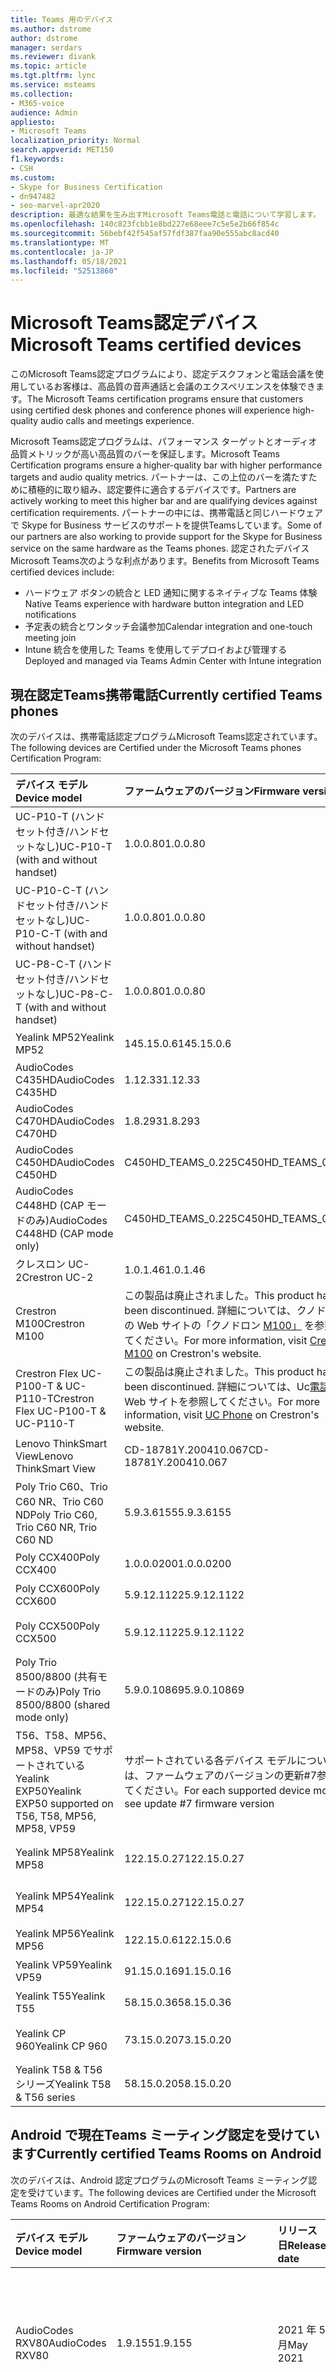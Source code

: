```yaml
---
title: Teams 用のデバイス
ms.author: dstrome
author: dstrome
manager: serdars
ms.reviewer: divank
ms.topic: article
ms.tgt.pltfrm: lync
ms.service: msteams
ms.collection:
- M365-voice
audience: Admin
appliesto:
- Microsoft Teams
localization_priority: Normal
search.appverid: MET150
f1.keywords:
- CSH
ms.custom:
- Skype for Business Certification
- dn947482
- seo-marvel-apr2020
description: 最適な結果を生み出すMicrosoft Teams電話と電話について学習します。
ms.openlocfilehash: 140c823fcbb1e8bd227e68eee7c5e5e2b66f854c
ms.sourcegitcommit: 56bebf42f545af57fdf387faa90e555abc8acd40
ms.translationtype: MT
ms.contentlocale: ja-JP
ms.lasthandoff: 05/18/2021
ms.locfileid: "52513860"
---
```

# <a name="microsoft-teams-certified-devices"></a><span data-ttu-id="c9601-103">Microsoft Teams認定デバイス</span><span class="sxs-lookup"><span data-stu-id="c9601-103">Microsoft Teams certified devices</span></span>

<span data-ttu-id="c9601-104">このMicrosoft Teams認定プログラムにより、認定デスクフォンと電話会議を使用しているお客様は、高品質の音声通話と会議のエクスペリエンスを体験できます。</span><span class="sxs-lookup"><span data-stu-id="c9601-104">The Microsoft Teams certification programs ensure that customers using certified desk phones and conference phones will experience high-quality audio calls and meetings experience.</span></span>

<span data-ttu-id="c9601-105">Microsoft Teams認定プログラムは、パフォーマンス ターゲットとオーディオ品質メトリックが高い高品質のバーを保証します。</span><span class="sxs-lookup"><span data-stu-id="c9601-105">Microsoft Teams Certification programs ensure a higher-quality bar with higher performance targets and audio quality metrics.</span></span> <span data-ttu-id="c9601-106">パートナーは、この上位のバーを満たすために積極的に取り組み、認定要件に適合するデバイスです。</span><span class="sxs-lookup"><span data-stu-id="c9601-106">Partners are actively working to meet this higher bar and are qualifying devices against certification requirements.</span></span> <span data-ttu-id="c9601-107">パートナーの中には、携帯電話と同じハードウェアで Skype for Business サービスのサポートを提供Teamsしています。</span><span class="sxs-lookup"><span data-stu-id="c9601-107">Some of our partners are also working to provide support for the Skype for Business service on the same hardware as the Teams phones.</span></span> <span data-ttu-id="c9601-108">認定されたデバイスMicrosoft Teams次のような利点があります。</span><span class="sxs-lookup"><span data-stu-id="c9601-108">Benefits from Microsoft Teams certified devices include:</span></span>

- <span data-ttu-id="c9601-109">ハードウェア ボタンの統合と LED 通知に関するネイティブな Teams 体験</span><span class="sxs-lookup"><span data-stu-id="c9601-109">Native Teams experience with hardware button integration and LED notifications</span></span>
- <span data-ttu-id="c9601-110">予定表の統合とワンタッチ会議参加</span><span class="sxs-lookup"><span data-stu-id="c9601-110">Calendar integration and one-touch meeting join</span></span>
- <span data-ttu-id="c9601-111">Intune 統合を使用した Teams を使用してデプロイおよび管理する</span><span class="sxs-lookup"><span data-stu-id="c9601-111">Deployed and managed via Teams Admin Center with Intune integration</span></span>

## <a name="currently-certified-teams-phones"></a><span data-ttu-id="c9601-112">現在認定Teams携帯電話</span><span class="sxs-lookup"><span data-stu-id="c9601-112">Currently certified Teams phones</span></span>

<span data-ttu-id="c9601-113">次のデバイスは、携帯電話認定プログラムMicrosoft Teams認定されています。</span><span class="sxs-lookup"><span data-stu-id="c9601-113">The following devices are Certified under the Microsoft Teams phones Certification Program:</span></span>

|<span data-ttu-id="c9601-114">デバイス モデル</span><span class="sxs-lookup"><span data-stu-id="c9601-114">Device model</span></span>                         | <span data-ttu-id="c9601-115">ファームウェアのバージョン</span><span class="sxs-lookup"><span data-stu-id="c9601-115">Firmware version</span></span>                                                                                                                                                                                                                           | <span data-ttu-id="c9601-116">リリース日</span><span class="sxs-lookup"><span data-stu-id="c9601-116">Release date</span></span>
|:---------------------------------------|:-------------------------------------------------------------------------------------------------------------------------------------------------------------------------------------------------------------------------------------------|:-----------------------------|
| <span data-ttu-id="c9601-117">UC-P10-T (ハンドセット付き/ハンドセットなし)</span><span class="sxs-lookup"><span data-stu-id="c9601-117">UC-P10-T (with and without handset)</span></span>    | <span data-ttu-id="c9601-118">1.0.0.80</span><span class="sxs-lookup"><span data-stu-id="c9601-118">1.0.0.80</span></span>                                                 | <span data-ttu-id="c9601-119">2021 年 5 月</span><span class="sxs-lookup"><span data-stu-id="c9601-119">May 2021</span></span>                     |
| <span data-ttu-id="c9601-120">UC-P10-C-T (ハンドセット付き/ハンドセットなし)</span><span class="sxs-lookup"><span data-stu-id="c9601-120">UC-P10-C-T (with and without handset)</span></span>  | <span data-ttu-id="c9601-121">1.0.0.80</span><span class="sxs-lookup"><span data-stu-id="c9601-121">1.0.0.80</span></span>                                                 | <span data-ttu-id="c9601-122">2021 年 5 月</span><span class="sxs-lookup"><span data-stu-id="c9601-122">May 2021</span></span>                     |
| <span data-ttu-id="c9601-123">UC-P8-C-T (ハンドセット付き/ハンドセットなし)</span><span class="sxs-lookup"><span data-stu-id="c9601-123">UC-P8-C-T (with and without handset)</span></span>   | <span data-ttu-id="c9601-124">1.0.0.80</span><span class="sxs-lookup"><span data-stu-id="c9601-124">1.0.0.80</span></span>                                                 | <span data-ttu-id="c9601-125">2021 年 5 月</span><span class="sxs-lookup"><span data-stu-id="c9601-125">May 2021</span></span>                     |
| <span data-ttu-id="c9601-126">Yealink MP52</span><span class="sxs-lookup"><span data-stu-id="c9601-126">Yealink MP52</span></span>                           | <span data-ttu-id="c9601-127">145.15.0.6</span><span class="sxs-lookup"><span data-stu-id="c9601-127">145.15.0.6</span></span>                                               | <span data-ttu-id="c9601-128">2021 年 4 月</span><span class="sxs-lookup"><span data-stu-id="c9601-128">April 2021</span></span>                   |
| <span data-ttu-id="c9601-129">AudioCodes C435HD</span><span class="sxs-lookup"><span data-stu-id="c9601-129">AudioCodes C435HD</span></span>                      | <span data-ttu-id="c9601-130">1.12.33</span><span class="sxs-lookup"><span data-stu-id="c9601-130">1.12.33</span></span>                                                  | <span data-ttu-id="c9601-131">2021 年 4 月</span><span class="sxs-lookup"><span data-stu-id="c9601-131">April 2021</span></span>                   |
| <span data-ttu-id="c9601-132">AudioCodes C470HD</span><span class="sxs-lookup"><span data-stu-id="c9601-132">AudioCodes C470HD</span></span>                      | <span data-ttu-id="c9601-133">1.8.293</span><span class="sxs-lookup"><span data-stu-id="c9601-133">1.8.293</span></span>                                                  | <span data-ttu-id="c9601-134">2021 年 1 月</span><span class="sxs-lookup"><span data-stu-id="c9601-134">January 2021</span></span>                 |
| <span data-ttu-id="c9601-135">AudioCodes C450HD</span><span class="sxs-lookup"><span data-stu-id="c9601-135">AudioCodes C450HD</span></span>                      | <span data-ttu-id="c9601-136">C450HD_TEAMS_0.225</span><span class="sxs-lookup"><span data-stu-id="c9601-136">C450HD_TEAMS_0.225</span></span>                                       | <span data-ttu-id="c9601-137">2019 年 3 月</span><span class="sxs-lookup"><span data-stu-id="c9601-137">March 2019</span></span>                   |
| <span data-ttu-id="c9601-138">AudioCodes C448HD (CAP モードのみ)</span><span class="sxs-lookup"><span data-stu-id="c9601-138">AudioCodes C448HD (CAP mode only)</span></span>      | <span data-ttu-id="c9601-139">C450HD_TEAMS_0.225</span><span class="sxs-lookup"><span data-stu-id="c9601-139">C450HD_TEAMS_0.225</span></span>                                       | <span data-ttu-id="c9601-140">2019 年 3 月</span><span class="sxs-lookup"><span data-stu-id="c9601-140">March 2019</span></span>                   |
|<span data-ttu-id="c9601-141">クレスロン UC-2</span><span class="sxs-lookup"><span data-stu-id="c9601-141">Crestron UC-2</span></span>                           |<span data-ttu-id="c9601-142">1.0.1.46</span><span class="sxs-lookup"><span data-stu-id="c9601-142">1.0.1.46</span></span>                                                  | <span data-ttu-id="c9601-143">2020 年 7 月</span><span class="sxs-lookup"><span data-stu-id="c9601-143">July 2020</span></span>                    |
| <span data-ttu-id="c9601-144">Crestron M100</span><span class="sxs-lookup"><span data-stu-id="c9601-144">Crestron M100</span></span>                          | <span data-ttu-id="c9601-145">この製品は廃止されました。</span><span class="sxs-lookup"><span data-stu-id="c9601-145">This product has been discontinued.</span></span> <span data-ttu-id="c9601-146">詳細については、クノドロンの Web サイトの「クノドロン [M100」](https://www.crestron.com/Products/Workspace-Solutions/Unified-Communications/Crestron-Flex-Tabletop-Conferencing-Systems/UC-M100-T) を参照してください。</span><span class="sxs-lookup"><span data-stu-id="c9601-146">For more information, visit [Crestron M100](https://www.crestron.com/Products/Workspace-Solutions/Unified-Communications/Crestron-Flex-Tabletop-Conferencing-Systems/UC-M100-T) on Crestron's website.</span></span> | <span data-ttu-id="c9601-147">廃止 (2020 年 5 月 11 日)</span><span class="sxs-lookup"><span data-stu-id="c9601-147">Discontinued (5/11/2020)</span></span> |
| <span data-ttu-id="c9601-148">Crestron Flex UC-P100-T & UC-P110-T</span><span class="sxs-lookup"><span data-stu-id="c9601-148">Crestron Flex UC-P100-T & UC-P110-T</span></span>    | <span data-ttu-id="c9601-149">この製品は廃止されました。</span><span class="sxs-lookup"><span data-stu-id="c9601-149">This product has been discontinued.</span></span> <span data-ttu-id="c9601-150">詳細については、Uc[電話の](https://www.crestron.com/Products/Workspace-Solutions/Unified-Communications/Crestron-Flex-Accessories/UC-PHONE-T-PLUS)Web サイトを参照してください。</span><span class="sxs-lookup"><span data-stu-id="c9601-150">For more information, visit [UC Phone](https://www.crestron.com/Products/Workspace-Solutions/Unified-Communications/Crestron-Flex-Accessories/UC-PHONE-T-PLUS) on Crestron's website.</span></span>                  | <span data-ttu-id="c9601-151">廃止 (2020 年 5 月 11 日)</span><span class="sxs-lookup"><span data-stu-id="c9601-151">Discontinued (5/11/2020)</span></span> |
| <span data-ttu-id="c9601-152">Lenovo ThinkSmart View</span><span class="sxs-lookup"><span data-stu-id="c9601-152">Lenovo ThinkSmart View</span></span>                 | <span data-ttu-id="c9601-153">CD-18781Y.200410.067</span><span class="sxs-lookup"><span data-stu-id="c9601-153">CD-18781Y.200410.067</span></span>                                                                                                                                                                                                                       | <span data-ttu-id="c9601-154">2020 年 4 月</span><span class="sxs-lookup"><span data-stu-id="c9601-154">April 2020</span></span>                   |
| <span data-ttu-id="c9601-155">Poly Trio C60、Trio C60 NR、Trio C60 ND</span><span class="sxs-lookup"><span data-stu-id="c9601-155">Poly Trio C60, Trio C60 NR, Trio C60 ND</span></span> | <span data-ttu-id="c9601-156">5.9.3.6155</span><span class="sxs-lookup"><span data-stu-id="c9601-156">5.9.3.6155</span></span>                                                                                                                                                                                                                                 | <span data-ttu-id="c9601-157">2020 年 4 月</span><span class="sxs-lookup"><span data-stu-id="c9601-157">April 2020</span></span>                   |
| <span data-ttu-id="c9601-158">Poly CCX400</span><span class="sxs-lookup"><span data-stu-id="c9601-158">Poly CCX400</span></span>                            | <span data-ttu-id="c9601-159">1.0.0.0200</span><span class="sxs-lookup"><span data-stu-id="c9601-159">1.0.0.0200</span></span>                                                                                                                                                                                                                                 | <span data-ttu-id="c9601-160">2020 年 1 月</span><span class="sxs-lookup"><span data-stu-id="c9601-160">January 2020</span></span>                 |
| <span data-ttu-id="c9601-161">Poly CCX600</span><span class="sxs-lookup"><span data-stu-id="c9601-161">Poly CCX600</span></span>                            | <span data-ttu-id="c9601-162">5.9.12.1122</span><span class="sxs-lookup"><span data-stu-id="c9601-162">5.9.12.1122</span></span>                                                                                                                                                                                                                                | <span data-ttu-id="c9601-163">2020 年 1 月</span><span class="sxs-lookup"><span data-stu-id="c9601-163">January 2020</span></span>                 |
| <span data-ttu-id="c9601-164">Poly CCX500</span><span class="sxs-lookup"><span data-stu-id="c9601-164">Poly CCX500</span></span>                            | <span data-ttu-id="c9601-165">5.9.12.1122</span><span class="sxs-lookup"><span data-stu-id="c9601-165">5.9.12.1122</span></span>                                                                                                                                                                                                                                | <span data-ttu-id="c9601-166">2019 年 12 月</span><span class="sxs-lookup"><span data-stu-id="c9601-166">December 2019</span></span>                |
| <span data-ttu-id="c9601-167">Poly Trio 8500/8800 (共有モードのみ)</span><span class="sxs-lookup"><span data-stu-id="c9601-167">Poly Trio 8500/8800 (shared mode only)</span></span> | <span data-ttu-id="c9601-168">5.9.0.10869</span><span class="sxs-lookup"><span data-stu-id="c9601-168">5.9.0.10869</span></span>                                                                                                                                                                                                                                | <span data-ttu-id="c9601-169">2019 年 6 月</span><span class="sxs-lookup"><span data-stu-id="c9601-169">June 2019</span></span>                    |
| <span data-ttu-id="c9601-170">T56、T58、MP56、MP58、VP59 でサポートされている Yealink EXP50</span><span class="sxs-lookup"><span data-stu-id="c9601-170">Yealink EXP50 supported on T56, T58, MP56, MP58, VP59</span></span>| <span data-ttu-id="c9601-171">サポートされている各デバイス モデルについては、ファームウェアのバージョンの更新#7参照してください。</span><span class="sxs-lookup"><span data-stu-id="c9601-171">For each supported device model, see update #7 firmware version</span></span> | <span data-ttu-id="c9601-172">2021 年 1 月</span><span class="sxs-lookup"><span data-stu-id="c9601-172">January 2021</span></span> |
| <span data-ttu-id="c9601-173">Yealink MP58</span><span class="sxs-lookup"><span data-stu-id="c9601-173">Yealink MP58</span></span> | <span data-ttu-id="c9601-174">122.15.0.27</span><span class="sxs-lookup"><span data-stu-id="c9601-174">122.15.0.27</span></span>| <span data-ttu-id="c9601-175">2020 年 12 月</span><span class="sxs-lookup"><span data-stu-id="c9601-175">December 2020</span></span> |
| <span data-ttu-id="c9601-176">Yealink MP54</span><span class="sxs-lookup"><span data-stu-id="c9601-176">Yealink MP54</span></span> | <span data-ttu-id="c9601-177">122.15.0.27</span><span class="sxs-lookup"><span data-stu-id="c9601-177">122.15.0.27</span></span>| <span data-ttu-id="c9601-178">2020 年 11 月</span><span class="sxs-lookup"><span data-stu-id="c9601-178">November 2020</span></span> |
| <span data-ttu-id="c9601-179">Yealink MP56</span><span class="sxs-lookup"><span data-stu-id="c9601-179">Yealink MP56</span></span> | <span data-ttu-id="c9601-180">122.15.0.6</span><span class="sxs-lookup"><span data-stu-id="c9601-180">122.15.0.6</span></span> | <span data-ttu-id="c9601-181">2020 年 3 月</span><span class="sxs-lookup"><span data-stu-id="c9601-181">March 2020</span></span>    |
| <span data-ttu-id="c9601-182">Yealink VP59</span><span class="sxs-lookup"><span data-stu-id="c9601-182">Yealink VP59</span></span> | <span data-ttu-id="c9601-183">91.15.0.16</span><span class="sxs-lookup"><span data-stu-id="c9601-183">91.15.0.16</span></span> | <span data-ttu-id="c9601-184">2019 年 6 月</span><span class="sxs-lookup"><span data-stu-id="c9601-184">June 2019</span></span>     |
| <span data-ttu-id="c9601-185">Yealink T55</span><span class="sxs-lookup"><span data-stu-id="c9601-185">Yealink T55</span></span>  | <span data-ttu-id="c9601-186">58.15.0.36</span><span class="sxs-lookup"><span data-stu-id="c9601-186">58.15.0.36</span></span> | <span data-ttu-id="c9601-187">2019 年 5 月</span><span class="sxs-lookup"><span data-stu-id="c9601-187">May 2019</span></span>      |
| <span data-ttu-id="c9601-188">Yealink CP 960</span><span class="sxs-lookup"><span data-stu-id="c9601-188">Yealink CP 960</span></span>| <span data-ttu-id="c9601-189">73.15.0.20</span><span class="sxs-lookup"><span data-stu-id="c9601-189">73.15.0.20</span></span> | <span data-ttu-id="c9601-190">2018 年 12 月</span><span class="sxs-lookup"><span data-stu-id="c9601-190">December 2018</span></span>|
| <span data-ttu-id="c9601-191">Yealink T58 & T56 シリーズ</span><span class="sxs-lookup"><span data-stu-id="c9601-191">Yealink T58 & T56 series</span></span> | <span data-ttu-id="c9601-192">58.15.0.20</span><span class="sxs-lookup"><span data-stu-id="c9601-192">58.15.0.20</span></span> | <span data-ttu-id="c9601-193">2018 年 12 月</span><span class="sxs-lookup"><span data-stu-id="c9601-193">December 2018</span></span> |

## <a name="currently-certified-teams-rooms-on-android"></a><span data-ttu-id="c9601-194">Android で現在Teams ミーティング認定を受けています</span><span class="sxs-lookup"><span data-stu-id="c9601-194">Currently certified Teams Rooms on Android</span></span>

<span data-ttu-id="c9601-195">次のデバイスは、Android 認定プログラムのMicrosoft Teams ミーティング認定を受けています。</span><span class="sxs-lookup"><span data-stu-id="c9601-195">The following devices are Certified under the Microsoft Teams Rooms on Android Certification Program:</span></span>

| <span data-ttu-id="c9601-196">デバイス モデル</span><span class="sxs-lookup"><span data-stu-id="c9601-196">Device model</span></span> | <span data-ttu-id="c9601-197">ファームウェアのバージョン</span><span class="sxs-lookup"><span data-stu-id="c9601-197">Firmware version</span></span> | <span data-ttu-id="c9601-198">リリース日</span><span class="sxs-lookup"><span data-stu-id="c9601-198">Release date</span></span>  | <span data-ttu-id="c9601-199">部屋のサイズ</span><span class="sxs-lookup"><span data-stu-id="c9601-199">Room size</span></span>                                        |
|:------------------------|:-----------------|:--------------|:----------------------------------------------------------|
| <span data-ttu-id="c9601-200">AudioCodes RXV80</span><span class="sxs-lookup"><span data-stu-id="c9601-200">AudioCodes RXV80</span></span> | <span data-ttu-id="c9601-201">1.9.155</span><span class="sxs-lookup"><span data-stu-id="c9601-201">1.9.155</span></span>        |   <span data-ttu-id="c9601-202">2021 年 5 月</span><span class="sxs-lookup"><span data-stu-id="c9601-202">May 2021</span></span>  | <span data-ttu-id="c9601-203">フォーカス ルーム(3m x 3m)</span><span class="sxs-lookup"><span data-stu-id="c9601-203">Focus room(3m x 3m)</span></span> </br> <span data-ttu-id="c9601-204">小規模会議室 (4.5m x 4.5m)</span><span class="sxs-lookup"><span data-stu-id="c9601-204">Small meeting room(4.5m x 4.5m)</span></span> |
| <span data-ttu-id="c9601-205">EPOS EXPAND Vision 3T</span><span class="sxs-lookup"><span data-stu-id="c9601-205">EPOS EXPAND Vision 3T</span></span>       | <span data-ttu-id="c9601-206">1.2.0.21102.03</span><span class="sxs-lookup"><span data-stu-id="c9601-206">1.2.0.21102.03</span></span>    | <span data-ttu-id="c9601-207">2021 年 4 月</span><span class="sxs-lookup"><span data-stu-id="c9601-207">April 2021</span></span> | <span data-ttu-id="c9601-208">フォーカス ルーム(3m x 3m)</span><span class="sxs-lookup"><span data-stu-id="c9601-208">Focus room(3m x 3m)</span></span> </br> <span data-ttu-id="c9601-209">小規模会議室 (4.5m x 4.5m)</span><span class="sxs-lookup"><span data-stu-id="c9601-209">Small meeting room(4.5m x 4.5m)</span></span> |
| <span data-ttu-id="c9601-210">Yealink MeetingBar A30</span><span class="sxs-lookup"><span data-stu-id="c9601-210">Yealink MeetingBar A30</span></span>       | <span data-ttu-id="c9601-211">133.15.0.52</span><span class="sxs-lookup"><span data-stu-id="c9601-211">133.15.0.52</span></span>    | <span data-ttu-id="c9601-212">2021 年 3 月</span><span class="sxs-lookup"><span data-stu-id="c9601-212">March 2021</span></span> | <span data-ttu-id="c9601-213">中規模の部屋 (4.5m x 6m)</span><span class="sxs-lookup"><span data-stu-id="c9601-213">Medium size room (4.5m x 6m)</span></span> |
| <span data-ttu-id="c9601-214">Yealink CTP18 タッチ コンソール</span><span class="sxs-lookup"><span data-stu-id="c9601-214">Yealink CTP18 touch console</span></span>  | <span data-ttu-id="c9601-215">137.15.0.28</span><span class="sxs-lookup"><span data-stu-id="c9601-215">137.15.0.28</span></span>    | <span data-ttu-id="c9601-216">2021 年 3 月</span><span class="sxs-lookup"><span data-stu-id="c9601-216">March 2021</span></span> | <span data-ttu-id="c9601-217">Yealink MeetingBar A20 および Yealink MeetingBar A30 と互換性があります</span><span class="sxs-lookup"><span data-stu-id="c9601-217">Compatible with Yealink MeetingBar A20 and Yealink MeetingBar A30</span></span> |
| <span data-ttu-id="c9601-218">Yealink MeetingBar A20</span><span class="sxs-lookup"><span data-stu-id="c9601-218">Yealink MeetingBar A20</span></span>  | <span data-ttu-id="c9601-219">133.15.0.19</span><span class="sxs-lookup"><span data-stu-id="c9601-219">133.15.0.19</span></span>      | <span data-ttu-id="c9601-220">2020 年 11 月</span><span class="sxs-lookup"><span data-stu-id="c9601-220">November 2020</span></span> | <span data-ttu-id="c9601-221">フォーカス ルーム(3m x 3m)</span><span class="sxs-lookup"><span data-stu-id="c9601-221">Focus room(3m x 3m)</span></span> </br> <span data-ttu-id="c9601-222">小規模会議室 (4.5m x 4.5m)</span><span class="sxs-lookup"><span data-stu-id="c9601-222">Small meeting room(4.5m x 4.5m)</span></span> |
| <span data-ttu-id="c9601-223">Poly Studio X30</span><span class="sxs-lookup"><span data-stu-id="c9601-223">Poly Studio X30</span></span>         | <span data-ttu-id="c9601-224">3.1.1.216109</span><span class="sxs-lookup"><span data-stu-id="c9601-224">3.1.1.216109</span></span>     | <span data-ttu-id="c9601-225">2020 年 6 月</span><span class="sxs-lookup"><span data-stu-id="c9601-225">June 2020</span></span>     | <span data-ttu-id="c9601-226">フォーカス ルーム(3m x 3m)</span><span class="sxs-lookup"><span data-stu-id="c9601-226">Focus room(3m x 3m)</span></span> </br> <span data-ttu-id="c9601-227">小規模会議室 (4.5m x 4.5m)</span><span class="sxs-lookup"><span data-stu-id="c9601-227">Small meeting room(4.5m x 4.5m)</span></span> |
| <span data-ttu-id="c9601-228">Poly Studio X50</span><span class="sxs-lookup"><span data-stu-id="c9601-228">Poly Studio X50</span></span>         | <span data-ttu-id="c9601-229">3.1.1.216109</span><span class="sxs-lookup"><span data-stu-id="c9601-229">3.1.1.216109</span></span>     | <span data-ttu-id="c9601-230">2020 年 6 月</span><span class="sxs-lookup"><span data-stu-id="c9601-230">June 2020</span></span>     | <span data-ttu-id="c9601-231">フォーカス ルーム(3m x 3m)</span><span class="sxs-lookup"><span data-stu-id="c9601-231">Focus room(3m x 3m)</span></span> </br> <span data-ttu-id="c9601-232">小規模会議室 (4.5m x 4.5m)</span><span class="sxs-lookup"><span data-stu-id="c9601-232">Small meeting room(4.5m x 4.5m)</span></span> |
| <span data-ttu-id="c9601-233">Poly TC8</span><span class="sxs-lookup"><span data-stu-id="c9601-233">Poly TC8</span></span>                | <span data-ttu-id="c9601-234">3.3.2.210441</span><span class="sxs-lookup"><span data-stu-id="c9601-234">3.3.2.210441</span></span>     | <span data-ttu-id="c9601-235">2021 年 3 月</span><span class="sxs-lookup"><span data-stu-id="c9601-235">March 2021</span></span>    | <span data-ttu-id="c9601-236">Poly Studio X30 および Poly Studio X50 と互換性がある</span><span class="sxs-lookup"><span data-stu-id="c9601-236">Compatible with Poly Studio X30 and Poly Studio X50</span></span> |
| <span data-ttu-id="c9601-237">Yealink VC210</span><span class="sxs-lookup"><span data-stu-id="c9601-237">Yealink VC210</span></span>           | <span data-ttu-id="c9601-238">118.15.0.14</span><span class="sxs-lookup"><span data-stu-id="c9601-238">118.15.0.14</span></span>      | <span data-ttu-id="c9601-239">2020 年 2 月</span><span class="sxs-lookup"><span data-stu-id="c9601-239">February 2020</span></span> | <span data-ttu-id="c9601-240">フォーカス ルーム(3m x 3m)</span><span class="sxs-lookup"><span data-stu-id="c9601-240">Focus room(3m x 3m)</span></span> </br> <span data-ttu-id="c9601-241">小規模会議室 (4.5m x 4.5m)</span><span class="sxs-lookup"><span data-stu-id="c9601-241">Small meeting room(4.5m x 4.5m)</span></span> |

## <a name="currently-certified-teams-displays"></a><span data-ttu-id="c9601-242">現在認定されているTeams表示</span><span class="sxs-lookup"><span data-stu-id="c9601-242">Currently certified Teams Displays</span></span>

<span data-ttu-id="c9601-243">次のデバイスは、Android 認定プログラムのMicrosoft Teams認定を受けています。</span><span class="sxs-lookup"><span data-stu-id="c9601-243">The following devices are Certified under the Microsoft Teams Displays Android Certification Program:</span></span>

| <span data-ttu-id="c9601-244">デバイス モデル</span><span class="sxs-lookup"><span data-stu-id="c9601-244">Device model</span></span> | <span data-ttu-id="c9601-245">ファームウェアのバージョン</span><span class="sxs-lookup"><span data-stu-id="c9601-245">Firmware version</span></span> | <span data-ttu-id="c9601-246">リリース日</span><span class="sxs-lookup"><span data-stu-id="c9601-246">Release date</span></span>  |
|:------------------------|:-----------------|:--------------|
|<span data-ttu-id="c9601-247">Lenovo ThinkSmart View</span><span class="sxs-lookup"><span data-stu-id="c9601-247">Lenovo ThinkSmart View</span></span>|<span data-ttu-id="c9601-248">CD-18781Y.201006.099</span><span class="sxs-lookup"><span data-stu-id="c9601-248">CD-18781Y.201006.099</span></span>|<span data-ttu-id="c9601-249">2020 年 10 月</span><span class="sxs-lookup"><span data-stu-id="c9601-249">October 2020</span></span> |

## <a name="currently-certified-teams-panels"></a><span data-ttu-id="c9601-250">現在認定されているTeamsパネル</span><span class="sxs-lookup"><span data-stu-id="c9601-250">Currently certified Teams panels</span></span>
<span data-ttu-id="c9601-251">次のデバイスは、次のパネルの [Microsoft Teams 認定プログラム] の下に表示されます。</span><span class="sxs-lookup"><span data-stu-id="c9601-251">The following devices are Certified under the Microsoft Teams panels Certification Program:</span></span>

| <span data-ttu-id="c9601-252">デバイス モデル</span><span class="sxs-lookup"><span data-stu-id="c9601-252">Device model</span></span>| <span data-ttu-id="c9601-253">ファームウェアのバージョン</span><span class="sxs-lookup"><span data-stu-id="c9601-253">Firmware version</span></span> | <span data-ttu-id="c9601-254">リリース日</span><span class="sxs-lookup"><span data-stu-id="c9601-254">Release date</span></span>  |                                         
|:------------------------|:-----------------|:--------------|
|<span data-ttu-id="c9601-255">クレスロン TSS-770</span><span class="sxs-lookup"><span data-stu-id="c9601-255">Crestron TSS-770</span></span> | <span data-ttu-id="c9601-256">1.003.0082</span><span class="sxs-lookup"><span data-stu-id="c9601-256">1.003.0082</span></span> |<span data-ttu-id="c9601-257">2021 年 2 月</span><span class="sxs-lookup"><span data-stu-id="c9601-257">February 2021</span></span> |
|<span data-ttu-id="c9601-258">クレスロン TSS-1070</span><span class="sxs-lookup"><span data-stu-id="c9601-258">Crestron TSS-1070</span></span> | <span data-ttu-id="c9601-259">1.003.0082</span><span class="sxs-lookup"><span data-stu-id="c9601-259">1.003.0082</span></span> |<span data-ttu-id="c9601-260">2021 年 2 月</span><span class="sxs-lookup"><span data-stu-id="c9601-260">February 2021</span></span> |

### <a name="product-release-information-for-teams-phones"></a><span data-ttu-id="c9601-261">携帯電話の製品Teams情報</span><span class="sxs-lookup"><span data-stu-id="c9601-261">Product release information for Teams phones</span></span>

<span data-ttu-id="c9601-262">電話アプリとファームウェアのTeams最新バージョンを次に示します。</span><span class="sxs-lookup"><span data-stu-id="c9601-262">The following are the latest Teams phone app and firmware versions.</span></span>

#### <a name="app-versions"></a><span data-ttu-id="c9601-263">アプリのバージョン</span><span class="sxs-lookup"><span data-stu-id="c9601-263">App versions</span></span>

| <span data-ttu-id="c9601-264">製品リリース</span><span class="sxs-lookup"><span data-stu-id="c9601-264">Product release</span></span> | <span data-ttu-id="c9601-265">リリース日</span><span class="sxs-lookup"><span data-stu-id="c9601-265">Release date</span></span>  | <span data-ttu-id="c9601-266">Microsoft Teams アプリのバージョン</span><span class="sxs-lookup"><span data-stu-id="c9601-266">Microsoft Teams app version</span></span> | <span data-ttu-id="c9601-267">ポータル サイト バージョン</span><span class="sxs-lookup"><span data-stu-id="c9601-267">Company Portal version</span></span> | <span data-ttu-id="c9601-268">管理エージェントのバージョン</span><span class="sxs-lookup"><span data-stu-id="c9601-268">Admin Agent version</span></span> |
|:----------------|:--------------|:----------------------------|:-----------------------|:--------------------|
| <span data-ttu-id="c9601-269">2021 Update #1A</span><span class="sxs-lookup"><span data-stu-id="c9601-269">2021 Update #1A</span></span> | <span data-ttu-id="c9601-270">2021 年 4 月 5 日</span><span class="sxs-lookup"><span data-stu-id="c9601-270">April 5th, 2021</span></span>  |<span data-ttu-id="c9601-271">1449/1.0.94.2021033002</span><span class="sxs-lookup"><span data-stu-id="c9601-271">1449/1.0.94.2021033002</span></span>|  <span data-ttu-id="c9601-272">5.0.5045.0</span><span class="sxs-lookup"><span data-stu-id="c9601-272">5.0.5045.0</span></span> |  <span data-ttu-id="c9601-273">1.0.0.202101280722.product (253)</span><span class="sxs-lookup"><span data-stu-id="c9601-273">1.0.0.202101280722.product (253)</span></span> |
| <span data-ttu-id="c9601-274">2021 Update #1</span><span class="sxs-lookup"><span data-stu-id="c9601-274">2021 Update #1</span></span>  | <span data-ttu-id="c9601-275">2021 年 3 月 26 日</span><span class="sxs-lookup"><span data-stu-id="c9601-275">March 26, 2021</span></span>  |<span data-ttu-id="c9601-276">1449/1.0.94.2021022403</span><span class="sxs-lookup"><span data-stu-id="c9601-276">1449/1.0.94.2021022403</span></span> |  <span data-ttu-id="c9601-277">5.0.5045.0</span><span class="sxs-lookup"><span data-stu-id="c9601-277">5.0.5045.0</span></span> |  <span data-ttu-id="c9601-278">1.0.0.202101280722.product (253)</span><span class="sxs-lookup"><span data-stu-id="c9601-278">1.0.0.202101280722.product (253)</span></span> |
| <span data-ttu-id="c9601-279">2020 Update #7</span><span class="sxs-lookup"><span data-stu-id="c9601-279">2020 Update #7</span></span>  | <span data-ttu-id="c9601-280">2020 年 12 月 8 日</span><span class="sxs-lookup"><span data-stu-id="c9601-280">December 8, 2020</span></span>  |<span data-ttu-id="c9601-281">1449/1.0.94.2020111101</span><span class="sxs-lookup"><span data-stu-id="c9601-281">1449/1.0.94.2020111101</span></span> | <span data-ttu-id="c9601-282">5.0.4927.0</span><span class="sxs-lookup"><span data-stu-id="c9601-282">5.0.4927.0</span></span>            | <span data-ttu-id="c9601-283">1.0.0.202010121132.product (223)</span><span class="sxs-lookup"><span data-stu-id="c9601-283">1.0.0.202010121132.product (223)</span></span> |
| <span data-ttu-id="c9601-284">2020 Update #6</span><span class="sxs-lookup"><span data-stu-id="c9601-284">2020 Update #6</span></span>  | <span data-ttu-id="c9601-285">2020 年 10 月 12 日</span><span class="sxs-lookup"><span data-stu-id="c9601-285">October 12, 2020</span></span>  |<span data-ttu-id="c9601-286">1449/1.0.94.2020091801</span><span class="sxs-lookup"><span data-stu-id="c9601-286">1449/1.0.94.2020091801</span></span>     | <span data-ttu-id="c9601-287">5.0.4912.0</span><span class="sxs-lookup"><span data-stu-id="c9601-287">5.0.4912.0</span></span>             | <span data-ttu-id="c9601-288">1.0.0.202006290446.product(216)</span><span class="sxs-lookup"><span data-stu-id="c9601-288">1.0.0.202006290446.product(216)</span></span> |
| <span data-ttu-id="c9601-289">2020 Update #5</span><span class="sxs-lookup"><span data-stu-id="c9601-289">2020 Update #5</span></span>  | <span data-ttu-id="c9601-290">2020 年 8 月 31 日</span><span class="sxs-lookup"><span data-stu-id="c9601-290">August 31, 2020</span></span> | <span data-ttu-id="c9601-291">1449/1.0.94.2020071702</span><span class="sxs-lookup"><span data-stu-id="c9601-291">1449/1.0.94.2020071702</span></span>    | <span data-ttu-id="c9601-292">5.0.4867.0</span><span class="sxs-lookup"><span data-stu-id="c9601-292">5.0.4867.0</span></span>             | <span data-ttu-id="c9601-293">1.0.0.202006290446.product(216)</span><span class="sxs-lookup"><span data-stu-id="c9601-293">1.0.0.202006290446.product(216)</span></span> |
| <span data-ttu-id="c9601-294">2020 Update #4</span><span class="sxs-lookup"><span data-stu-id="c9601-294">2020 Update #4</span></span>  | <span data-ttu-id="c9601-295">2020 年 6 月 30 日</span><span class="sxs-lookup"><span data-stu-id="c9601-295">June 30, 2020</span></span> | <span data-ttu-id="c9601-296">1449/1.0.94.2020051601</span><span class="sxs-lookup"><span data-stu-id="c9601-296">1449/1.0.94.2020051601</span></span>      | <span data-ttu-id="c9601-297">5.0.4771.0</span><span class="sxs-lookup"><span data-stu-id="c9601-297">5.0.4771.0</span></span>             | <span data-ttu-id="c9601-298">1.0.0.202005060552</span><span class="sxs-lookup"><span data-stu-id="c9601-298">1.0.0.202005060552</span></span>  |
| <span data-ttu-id="c9601-299">2020 Update #3</span><span class="sxs-lookup"><span data-stu-id="c9601-299">2020 Update #3</span></span>  | <span data-ttu-id="c9601-300">2020 年 5 月 13 日</span><span class="sxs-lookup"><span data-stu-id="c9601-300">May 13, 2020</span></span>  | <span data-ttu-id="c9601-301">1449/1.0.94.2020040801</span><span class="sxs-lookup"><span data-stu-id="c9601-301">1449/1.0.94.2020040801</span></span>      | <span data-ttu-id="c9601-302">5.0.4715.0</span><span class="sxs-lookup"><span data-stu-id="c9601-302">5.0.4715.0</span></span>             | <span data-ttu-id="c9601-303">1.210</span><span class="sxs-lookup"><span data-stu-id="c9601-303">1.210</span></span>               |

#### <a name="firmware-versions"></a><span data-ttu-id="c9601-304">ファームウェアのバージョン</span><span class="sxs-lookup"><span data-stu-id="c9601-304">Firmware versions</span></span>

<span data-ttu-id="c9601-305">デバイスに新しいファームウェア バージョンをインストールするときに、対応するインストール済みバージョンの Microsoft Teams アプリ、ポータル サイト、および管理エージェントを確認できます。</span><span class="sxs-lookup"><span data-stu-id="c9601-305">When you install a new firmware version on your device, you can determine the corresponding installed versions of the Microsoft Teams app, Company Portal, and Admin Agent.</span></span> <span data-ttu-id="c9601-306">[Included product **release]** 列で製品リリースを見つけ、前の [App **versions]** テーブルで製品リリースを検索します。</span><span class="sxs-lookup"><span data-stu-id="c9601-306">Find the product release in the **Included product release** column, and then look up the product release in the preceding **App versions** table.</span></span>

| <span data-ttu-id="c9601-307">デバイス モデル</span><span class="sxs-lookup"><span data-stu-id="c9601-307">Device model</span></span>        | <span data-ttu-id="c9601-308">ファームウェアのバージョン</span><span class="sxs-lookup"><span data-stu-id="c9601-308">Firmware version</span></span>     | <span data-ttu-id="c9601-309">含まれる製品リリース</span><span class="sxs-lookup"><span data-stu-id="c9601-309">Included product release</span></span>  |
|:--------------------|:---------------------|:-------------------------|
| <span data-ttu-id="c9601-310">Poly Trio C60</span><span class="sxs-lookup"><span data-stu-id="c9601-310">Poly Trio C60</span></span>   | <span data-ttu-id="c9601-311">7.0.2.1071</span><span class="sxs-lookup"><span data-stu-id="c9601-311">7.0.2.1071</span></span>  | <span data-ttu-id="c9601-312">2021 Update #1</span><span class="sxs-lookup"><span data-stu-id="c9601-312">2021 Update #1</span></span>                        |
| <span data-ttu-id="c9601-313">CCX400/CCX500/CCX600</span><span class="sxs-lookup"><span data-stu-id="c9601-313">CCX400/CCX500/CCX600</span></span>   | <span data-ttu-id="c9601-314">7.0.2.1072</span><span class="sxs-lookup"><span data-stu-id="c9601-314">7.0.2.1072</span></span>  | <span data-ttu-id="c9601-315">2021 Update #1</span><span class="sxs-lookup"><span data-stu-id="c9601-315">2021 Update #1</span></span>                 |
| <span data-ttu-id="c9601-316">オーディオ コード C448HD/C450HD/C470HD</span><span class="sxs-lookup"><span data-stu-id="c9601-316">Audio Codes C448HD/C450HD/C470HD</span></span>   | <span data-ttu-id="c9601-317">1.10.120</span><span class="sxs-lookup"><span data-stu-id="c9601-317">1.10.120</span></span>  | <span data-ttu-id="c9601-318">2021 Update #1</span><span class="sxs-lookup"><span data-stu-id="c9601-318">2021 Update #1</span></span>       |
| <span data-ttu-id="c9601-319">Yealink T55/T56/T58</span><span class="sxs-lookup"><span data-stu-id="c9601-319">Yealink T55/T56/T58</span></span>   | <span data-ttu-id="c9601-320">58.15.0.124</span><span class="sxs-lookup"><span data-stu-id="c9601-320">58.15.0.124</span></span>  | <span data-ttu-id="c9601-321">2021 Update #1</span><span class="sxs-lookup"><span data-stu-id="c9601-321">2021 Update #1</span></span>                      |
| <span data-ttu-id="c9601-322">Yealink VP59</span><span class="sxs-lookup"><span data-stu-id="c9601-322">Yealink VP59</span></span>   | <span data-ttu-id="c9601-323">91.15.0.58</span><span class="sxs-lookup"><span data-stu-id="c9601-323">91.15.0.58</span></span>  | <span data-ttu-id="c9601-324">2021 Update #1</span><span class="sxs-lookup"><span data-stu-id="c9601-324">2021 Update #1</span></span>                              |
| <span data-ttu-id="c9601-325">Yealink CP960</span><span class="sxs-lookup"><span data-stu-id="c9601-325">Yealink CP960</span></span>  |<span data-ttu-id="c9601-326">73.15.0.117</span><span class="sxs-lookup"><span data-stu-id="c9601-326">73.15.0.117</span></span>  | <span data-ttu-id="c9601-327">2021 Update #1</span><span class="sxs-lookup"><span data-stu-id="c9601-327">2021 Update #1</span></span>                              |
| <span data-ttu-id="c9601-328">Yealink MP56/MP54/MP58</span><span class="sxs-lookup"><span data-stu-id="c9601-328">Yealink MP56/MP54/MP58</span></span>  |<span data-ttu-id="c9601-329">122.15.0.36</span><span class="sxs-lookup"><span data-stu-id="c9601-329">122.15.0.36</span></span>  | <span data-ttu-id="c9601-330">2021 Update #1</span><span class="sxs-lookup"><span data-stu-id="c9601-330">2021 Update #1</span></span>                     |
| <span data-ttu-id="c9601-331">クレスロン UC-2</span><span class="sxs-lookup"><span data-stu-id="c9601-331">Crestron UC-2</span></span>  |<span data-ttu-id="c9601-332">1.0.3.52</span><span class="sxs-lookup"><span data-stu-id="c9601-332">1.0.3.52</span></span> | <span data-ttu-id="c9601-333">2021 Update #1</span><span class="sxs-lookup"><span data-stu-id="c9601-333">2021 Update #1</span></span> |
| <span data-ttu-id="c9601-334">AudioCodes C448HD</span><span class="sxs-lookup"><span data-stu-id="c9601-334">AudioCodes C448HD</span></span>   | <span data-ttu-id="c9601-335">C450HD_TEAMS_1.8.288</span><span class="sxs-lookup"><span data-stu-id="c9601-335">C450HD_TEAMS_1.8.288</span></span>  | <span data-ttu-id="c9601-336">2020 Update #7</span><span class="sxs-lookup"><span data-stu-id="c9601-336">2020 Update #7</span></span>           |
| <span data-ttu-id="c9601-337">AudioCodes C450HD</span><span class="sxs-lookup"><span data-stu-id="c9601-337">AudioCodes C450HD</span></span>   | <span data-ttu-id="c9601-338">C450HD_TEAMS_1.8.288</span><span class="sxs-lookup"><span data-stu-id="c9601-338">C450HD_TEAMS_1.8.288</span></span>  | <span data-ttu-id="c9601-339">2020 Update #7</span><span class="sxs-lookup"><span data-stu-id="c9601-339">2020 Update #7</span></span>           |
| <span data-ttu-id="c9601-340">クレスロン UC-2</span><span class="sxs-lookup"><span data-stu-id="c9601-340">Crestron UC-2</span></span>       | <span data-ttu-id="c9601-341">1.0.2.53</span><span class="sxs-lookup"><span data-stu-id="c9601-341">1.0.2.53</span></span>              | <span data-ttu-id="c9601-342">2020 Update #7</span><span class="sxs-lookup"><span data-stu-id="c9601-342">2020 Update #7</span></span>            |
| <span data-ttu-id="c9601-343">Lenovo ThinkSmart View</span><span class="sxs-lookup"><span data-stu-id="c9601-343">Lenovo ThinkSmart View</span></span>|<span data-ttu-id="c9601-344">CD-18781Y.200922.098</span><span class="sxs-lookup"><span data-stu-id="c9601-344">CD-18781Y.200922.098</span></span> | <span data-ttu-id="c9601-345">2020 Update #6</span><span class="sxs-lookup"><span data-stu-id="c9601-345">2020 Update #6</span></span>           |
| <span data-ttu-id="c9601-346">Poly CCX400</span><span class="sxs-lookup"><span data-stu-id="c9601-346">Poly CCX400</span></span>         | <span data-ttu-id="c9601-347">6.2.23.0202</span><span class="sxs-lookup"><span data-stu-id="c9601-347">6.2.23.0202</span></span>       | <span data-ttu-id="c9601-348">2020 Update #7</span><span class="sxs-lookup"><span data-stu-id="c9601-348">2020 Update #7</span></span>           |
| <span data-ttu-id="c9601-349">Poly CCX500/CCX600</span><span class="sxs-lookup"><span data-stu-id="c9601-349">Poly CCX500/CCX600</span></span>  | <span data-ttu-id="c9601-350">6.2.23.0202</span><span class="sxs-lookup"><span data-stu-id="c9601-350">6.2.23.0202</span></span>         | <span data-ttu-id="c9601-351">2020 Update #7</span><span class="sxs-lookup"><span data-stu-id="c9601-351">2020 Update #7</span></span>          |
| <span data-ttu-id="c9601-352">Poly Trio C60</span><span class="sxs-lookup"><span data-stu-id="c9601-352">Poly Trio C60</span></span>       | <span data-ttu-id="c9601-353">6.2.23.0202</span><span class="sxs-lookup"><span data-stu-id="c9601-353">6.2.23.0202</span></span>          | <span data-ttu-id="c9601-354">2020 Update #7</span><span class="sxs-lookup"><span data-stu-id="c9601-354">2020 Update #7</span></span>          |
| <span data-ttu-id="c9601-355">Yealink T55/T56/T58</span><span class="sxs-lookup"><span data-stu-id="c9601-355">Yealink T55/T56/T58</span></span> | <span data-ttu-id="c9601-356">58.15.0.122</span><span class="sxs-lookup"><span data-stu-id="c9601-356">58.15.0.122</span></span>       | <span data-ttu-id="c9601-357">2020 Update #7</span><span class="sxs-lookup"><span data-stu-id="c9601-357">2020 Update #7</span></span>           |
| <span data-ttu-id="c9601-358">Yealink MP56</span><span class="sxs-lookup"><span data-stu-id="c9601-358">Yealink MP56</span></span>        | <span data-ttu-id="c9601-359">122.15.0.33</span><span class="sxs-lookup"><span data-stu-id="c9601-359">122.15.0.33</span></span>         | <span data-ttu-id="c9601-360">2020 Update #7</span><span class="sxs-lookup"><span data-stu-id="c9601-360">2020 Update #7</span></span>           |
| <span data-ttu-id="c9601-361">Yealink VP59</span><span class="sxs-lookup"><span data-stu-id="c9601-361">Yealink VP59</span></span>        | <span data-ttu-id="c9601-362">91.15.0.54</span><span class="sxs-lookup"><span data-stu-id="c9601-362">91.15.0.54</span></span>         | <span data-ttu-id="c9601-363">2020 Update #7</span><span class="sxs-lookup"><span data-stu-id="c9601-363">2020 Update #7</span></span>           |
| <span data-ttu-id="c9601-364">Yealink CP960</span><span class="sxs-lookup"><span data-stu-id="c9601-364">Yealink CP960</span></span>       | <span data-ttu-id="c9601-365">73.15.0.115</span><span class="sxs-lookup"><span data-stu-id="c9601-365">73.15.0.115</span></span>      | <span data-ttu-id="c9601-366">2020 Update #7</span><span class="sxs-lookup"><span data-stu-id="c9601-366">2020 Update #7</span></span>           |

<span data-ttu-id="c9601-367">これらのデバイスでサポートされている機能については、「[Microsoft Teams phones feature set (Microsoft Teams の電話機能セット)](phones-for-teams.md)」を参照してください。</span><span class="sxs-lookup"><span data-stu-id="c9601-367">See [Microsoft Teams phones feature set](phones-for-teams.md) for information on features supported by these devices.</span></span>

<span data-ttu-id="c9601-368">を表示[Microsoft Teamsを参照してください](teams-displays.md)。</span><span class="sxs-lookup"><span data-stu-id="c9601-368">See [Microsoft Teams displays](teams-displays.md).</span></span>

### <a name="product-release-information-for-teams-rooms-on-android"></a><span data-ttu-id="c9601-369">Android 版アプリの製品Teams ミーティング情報</span><span class="sxs-lookup"><span data-stu-id="c9601-369">Product release information for Teams Rooms on Android</span></span>

<span data-ttu-id="c9601-370">Android アプリとファームウェアのTeams ミーティング最新バージョンを次に示します。</span><span class="sxs-lookup"><span data-stu-id="c9601-370">The following are the latest Teams Rooms on Android app and firmware versions.</span></span>

#### <a name="app-versions"></a><span data-ttu-id="c9601-371">アプリのバージョン</span><span class="sxs-lookup"><span data-stu-id="c9601-371">App versions</span></span>

| <span data-ttu-id="c9601-372">製品リリース</span><span class="sxs-lookup"><span data-stu-id="c9601-372">Product release</span></span>| <span data-ttu-id="c9601-373">リリース日</span><span class="sxs-lookup"><span data-stu-id="c9601-373">Release date</span></span> | <span data-ttu-id="c9601-374">Microsoft Teams アプリのバージョン</span><span class="sxs-lookup"><span data-stu-id="c9601-374">Microsoft Teams app version</span></span> | <span data-ttu-id="c9601-375">ポータル サイト バージョン</span><span class="sxs-lookup"><span data-stu-id="c9601-375">Company Portal version</span></span> | <span data-ttu-id="c9601-376">管理エージェントのバージョン</span><span class="sxs-lookup"><span data-stu-id="c9601-376">Admin Agent version</span></span> |
|:----------------|:-------------|:----------------------------|:-----------------------|:--------------------|
| <span data-ttu-id="c9601-377">2021 Update #1</span><span class="sxs-lookup"><span data-stu-id="c9601-377">2021 Update #1</span></span>  |<span data-ttu-id="c9601-378">2021 年 4 月 5 日</span><span class="sxs-lookup"><span data-stu-id="c9601-378">April 5th, 2021</span></span>  |<span data-ttu-id="c9601-379">1449/1.0.96.2021032002</span><span class="sxs-lookup"><span data-stu-id="c9601-379">1449/1.0.96.2021032002</span></span>  |<span data-ttu-id="c9601-380">5.0.4927.0</span><span class="sxs-lookup"><span data-stu-id="c9601-380">5.0.4927.0</span></span>     |<span data-ttu-id="c9601-381">1.0.0.202010121132.product バージョン コード: 223</span><span class="sxs-lookup"><span data-stu-id="c9601-381">1.0.0.202010121132.product version code: 223</span></span> |
| <span data-ttu-id="c9601-382">2020 Update #3</span><span class="sxs-lookup"><span data-stu-id="c9601-382">2020 Update #3</span></span>  |<span data-ttu-id="c9601-383">2020 年 11 月 24 日</span><span class="sxs-lookup"><span data-stu-id="c9601-383">November 24, 2020</span></span>  |<span data-ttu-id="c9601-384">1449/1.0.94.2020102101</span><span class="sxs-lookup"><span data-stu-id="c9601-384">1449/1.0.94.2020102101</span></span>  |<span data-ttu-id="c9601-385">5.0.4927.0</span><span class="sxs-lookup"><span data-stu-id="c9601-385">5.0.4927.0</span></span>     |<span data-ttu-id="c9601-386">1.0.0.202006290446.product バージョン コード: 216</span><span class="sxs-lookup"><span data-stu-id="c9601-386">1.0.0.202006290446.product version code: 216</span></span> |
| <span data-ttu-id="c9601-387">2020 Update #2</span><span class="sxs-lookup"><span data-stu-id="c9601-387">2020 Update #2</span></span>  | <span data-ttu-id="c9601-388">2020 年 8 月 24 日</span><span class="sxs-lookup"><span data-stu-id="c9601-388">August 24, 2020</span></span>| <span data-ttu-id="c9601-389">1449/1.0.94.2020062501</span><span class="sxs-lookup"><span data-stu-id="c9601-389">1449/1.0.94.2020062501</span></span>    | <span data-ttu-id="c9601-390">5.0.4771.0</span><span class="sxs-lookup"><span data-stu-id="c9601-390">5.0.4771.0</span></span>    | <span data-ttu-id="c9601-391">1.0.0.202005060552.product バージョン コード: 212</span><span class="sxs-lookup"><span data-stu-id="c9601-391">1.0.0.202005060552.product version code: 212</span></span>|
| <span data-ttu-id="c9601-392">2020 Update #1</span><span class="sxs-lookup"><span data-stu-id="c9601-392">2020 Update #1</span></span>  | <span data-ttu-id="c9601-393">2020 年 5 月 13 日</span><span class="sxs-lookup"><span data-stu-id="c9601-393">May 13, 2020</span></span> | <span data-ttu-id="c9601-394">.040901</span><span class="sxs-lookup"><span data-stu-id="c9601-394">.040901</span></span>                     | <span data-ttu-id="c9601-395">.4715</span><span class="sxs-lookup"><span data-stu-id="c9601-395">.4715</span></span>                  | <span data-ttu-id="c9601-396">.210</span><span class="sxs-lookup"><span data-stu-id="c9601-396">.210</span></span>                |

#### <a name="firmware-versions"></a><span data-ttu-id="c9601-397">ファームウェアのバージョン</span><span class="sxs-lookup"><span data-stu-id="c9601-397">Firmware versions</span></span>

<span data-ttu-id="c9601-398">デバイスに新しいファームウェア バージョンをインストールする場合は、[Included **product release]** 列で製品リリースを見つけることで、インストールされるバージョンである対応する Microsoft Teams アプリ、ポータル サイト、管理エージェントを特定できます。</span><span class="sxs-lookup"><span data-stu-id="c9601-398">When you install a new firmware version on your device, you can determine the corresponding Microsoft Teams app, Company Portal, and Admin Agent, versions that are installed by finding the product release in the **Included product release** column.</span></span> <span data-ttu-id="c9601-399">次に、上記の App **versions テーブルで製品リリースを** 確認します。</span><span class="sxs-lookup"><span data-stu-id="c9601-399">Then look up the product release in the **App versions** table above.</span></span>

| <span data-ttu-id="c9601-400">デバイス モデル</span><span class="sxs-lookup"><span data-stu-id="c9601-400">Device model</span></span>  | <span data-ttu-id="c9601-401">ファームウェアのバージョン</span><span class="sxs-lookup"><span data-stu-id="c9601-401">Firmware version</span></span> | <span data-ttu-id="c9601-402">含まれる製品リリース</span><span class="sxs-lookup"><span data-stu-id="c9601-402">Included product release</span></span> |
|:--------------|:-----------------|:-------------------------|
| <span data-ttu-id="c9601-403">Poly Studio X30</span><span class="sxs-lookup"><span data-stu-id="c9601-403">Poly Studio X30</span></span> | <span data-ttu-id="c9601-404">3.3.2.286154</span><span class="sxs-lookup"><span data-stu-id="c9601-404">3.3.2.286154</span></span>          | <span data-ttu-id="c9601-405">2021 Update #1</span><span class="sxs-lookup"><span data-stu-id="c9601-405">2021 Update #1</span></span>    |
| <span data-ttu-id="c9601-406">Poly Studio X50</span><span class="sxs-lookup"><span data-stu-id="c9601-406">Poly Studio X50</span></span> | <span data-ttu-id="c9601-407">3.3.2.286154</span><span class="sxs-lookup"><span data-stu-id="c9601-407">3.3.2.286154</span></span>          | <span data-ttu-id="c9601-408">2021 Update #1</span><span class="sxs-lookup"><span data-stu-id="c9601-408">2021 Update #1</span></span>    |
| <span data-ttu-id="c9601-409">Poly TC8</span><span class="sxs-lookup"><span data-stu-id="c9601-409">Poly TC8</span></span> | <span data-ttu-id="c9601-410">3.3.2.286154</span><span class="sxs-lookup"><span data-stu-id="c9601-410">3.3.2.286154</span></span>                 | <span data-ttu-id="c9601-411">2021 Update #1</span><span class="sxs-lookup"><span data-stu-id="c9601-411">2021 Update #1</span></span>    |
| <span data-ttu-id="c9601-412">Yealink VC210</span><span class="sxs-lookup"><span data-stu-id="c9601-412">Yealink VC210</span></span> |<span data-ttu-id="c9601-413">118.15.0.47</span><span class="sxs-lookup"><span data-stu-id="c9601-413">118.15.0.47</span></span>     | <span data-ttu-id="c9601-414">2021 Update #1</span><span class="sxs-lookup"><span data-stu-id="c9601-414">2021 Update #1</span></span>    |
| <span data-ttu-id="c9601-415">Yealink MeetingBar A20</span><span class="sxs-lookup"><span data-stu-id="c9601-415">Yealink MeetingBar A20</span></span> | <span data-ttu-id="c9601-416">133.15.0.54</span><span class="sxs-lookup"><span data-stu-id="c9601-416">133.15.0.54</span></span>     | <span data-ttu-id="c9601-417">2021 Update #1</span><span class="sxs-lookup"><span data-stu-id="c9601-417">2021 Update #1</span></span>    |
| <span data-ttu-id="c9601-418">Yealink MeetingBar A30</span><span class="sxs-lookup"><span data-stu-id="c9601-418">Yealink MeetingBar A30</span></span> | <span data-ttu-id="c9601-419">133.15.0.54</span><span class="sxs-lookup"><span data-stu-id="c9601-419">133.15.0.54</span></span>     | <span data-ttu-id="c9601-420">2021 Update #1</span><span class="sxs-lookup"><span data-stu-id="c9601-420">2021 Update #1</span></span>    |
| <span data-ttu-id="c9601-421">Yealink CTP18</span><span class="sxs-lookup"><span data-stu-id="c9601-421">Yealink CTP18</span></span> | <span data-ttu-id="c9601-422">137.15.0.30</span><span class="sxs-lookup"><span data-stu-id="c9601-422">137.15.0.30</span></span>     | <span data-ttu-id="c9601-423">2021 Update #1</span><span class="sxs-lookup"><span data-stu-id="c9601-423">2021 Update #1</span></span>    |
| <span data-ttu-id="c9601-424">Yealink VC210 + CP900</span><span class="sxs-lookup"><span data-stu-id="c9601-424">Yealink VC210 + CP900</span></span> | <span data-ttu-id="c9601-425">118.15.0.42</span><span class="sxs-lookup"><span data-stu-id="c9601-425">118.15.0.42</span></span>     | <span data-ttu-id="c9601-426">2020 Update #3</span><span class="sxs-lookup"><span data-stu-id="c9601-426">2020 Update #3</span></span>    |
| <span data-ttu-id="c9601-427">Poly Studio X30</span><span class="sxs-lookup"><span data-stu-id="c9601-427">Poly Studio X30</span></span> | <span data-ttu-id="c9601-428">3.2.3.280012</span><span class="sxs-lookup"><span data-stu-id="c9601-428">3.2.3.280012</span></span>          | <span data-ttu-id="c9601-429">2020 Update #3</span><span class="sxs-lookup"><span data-stu-id="c9601-429">2020 Update #3</span></span>    |
| <span data-ttu-id="c9601-430">Poly Studio X50</span><span class="sxs-lookup"><span data-stu-id="c9601-430">Poly Studio X50</span></span> | <span data-ttu-id="c9601-431">3.2.3.280012</span><span class="sxs-lookup"><span data-stu-id="c9601-431">3.2.3.280012</span></span>          | <span data-ttu-id="c9601-432">2020 Update #3</span><span class="sxs-lookup"><span data-stu-id="c9601-432">2020 Update #3</span></span>    |

### <a name="product-release-information-for-teams-displays"></a><span data-ttu-id="c9601-433">プロダクト ディスプレイの製品Teams情報</span><span class="sxs-lookup"><span data-stu-id="c9601-433">Product release information for Teams Displays</span></span>

<span data-ttu-id="c9601-434">アプリとファームウェアのバージョンMicrosoft Teamsの最新バージョンを次に示します。</span><span class="sxs-lookup"><span data-stu-id="c9601-434">The following are the latest Microsoft Teams Displays app and firmware versions.</span></span>

#### <a name="app-versions"></a><span data-ttu-id="c9601-435">アプリのバージョン</span><span class="sxs-lookup"><span data-stu-id="c9601-435">App versions</span></span>

|<span data-ttu-id="c9601-436">製品リリース</span><span class="sxs-lookup"><span data-stu-id="c9601-436">Product release</span></span>| <span data-ttu-id="c9601-437">リリース日</span><span class="sxs-lookup"><span data-stu-id="c9601-437">Release date</span></span> | <span data-ttu-id="c9601-438">Microsoft Teams アプリのバージョン</span><span class="sxs-lookup"><span data-stu-id="c9601-438">Microsoft Teams app version</span></span> | <span data-ttu-id="c9601-439">ポータル サイト バージョン</span><span class="sxs-lookup"><span data-stu-id="c9601-439">Company Portal version</span></span> | <span data-ttu-id="c9601-440">管理エージェントのバージョン</span><span class="sxs-lookup"><span data-stu-id="c9601-440">Admin Agent version</span></span> |
|:----------------|:-------------|:----------------------------|:-----------------------|:--------------------|
|<span data-ttu-id="c9601-441">2021 Update #1</span><span class="sxs-lookup"><span data-stu-id="c9601-441">2021 Update #1</span></span>  |<span data-ttu-id="c9601-442">2021 年 3 月 18 日</span><span class="sxs-lookup"><span data-stu-id="c9601-442">March 18, 2021</span></span> |<span data-ttu-id="c9601-443">1449/1.0.95.2021021104</span><span class="sxs-lookup"><span data-stu-id="c9601-443">1449/1.0.95.2021021104</span></span>    |<span data-ttu-id="c9601-444">5.0.5045.0</span><span class="sxs-lookup"><span data-stu-id="c9601-444">5.0.5045.0</span></span>            | <span data-ttu-id="c9601-445">1.0.0.202101280722.product (253)</span><span class="sxs-lookup"><span data-stu-id="c9601-445">1.0.0.202101280722.product (253)</span></span>|


#### <a name="firmware-versions"></a><span data-ttu-id="c9601-446">ファームウェアのバージョン</span><span class="sxs-lookup"><span data-stu-id="c9601-446">Firmware versions</span></span>

<span data-ttu-id="c9601-447">デバイスに新しいファームウェア バージョンをインストールする場合は、[Included **product release]** 列で製品リリースを見つけることで、インストールされるバージョンである対応する Microsoft Teams アプリ、ポータル サイト、管理エージェントを特定できます。</span><span class="sxs-lookup"><span data-stu-id="c9601-447">When you install a new firmware version on your device, you can determine the corresponding Microsoft Teams app, Company Portal, and Admin Agent, versions that are installed by finding the product release in the **Included product release** column.</span></span> <span data-ttu-id="c9601-448">次に、上記の App **versions テーブルで製品リリースを** 確認します。</span><span class="sxs-lookup"><span data-stu-id="c9601-448">Then look up the product release in the **App versions** table above.</span></span>

| <span data-ttu-id="c9601-449">デバイス モデル</span><span class="sxs-lookup"><span data-stu-id="c9601-449">Device model</span></span>  | <span data-ttu-id="c9601-450">ファームウェアのバージョン</span><span class="sxs-lookup"><span data-stu-id="c9601-450">Firmware version</span></span> | <span data-ttu-id="c9601-451">含まれる製品リリース</span><span class="sxs-lookup"><span data-stu-id="c9601-451">Included product release</span></span>|
|:--------------|:-----------------|:-------------------------|
|<span data-ttu-id="c9601-452">Lenovo ThinkSmart View</span><span class="sxs-lookup"><span data-stu-id="c9601-452">Lenovo ThinkSmart View</span></span>| <span data-ttu-id="c9601-453">CD-18781Y.210228.109</span><span class="sxs-lookup"><span data-stu-id="c9601-453">CD-18781Y.210228.109</span></span> |<span data-ttu-id="c9601-454">2021 Update #1</span><span class="sxs-lookup"><span data-stu-id="c9601-454">2021 Update #1</span></span> |


## <a name="more-resources"></a><span data-ttu-id="c9601-455">その他のリソース</span><span class="sxs-lookup"><span data-stu-id="c9601-455">More resources</span></span>

<span data-ttu-id="c9601-456">これらのデバイスでサポートされている機能については、「[Microsoft Teams phones feature set (Microsoft Teams の電話機能セット)](phones-for-teams.md)」を参照してください。</span><span class="sxs-lookup"><span data-stu-id="c9601-456">See [Microsoft Teams phones feature set](phones-for-teams.md) for information on features supported by these devices.</span></span>

<span data-ttu-id="c9601-457">ご利用のモバイル デバイスのファームウェア バージョンを確認するには、「[Finding the Firmware version on a mobile device (モバイルデバイスのファームウェアバージョンの検索)](phones-for-teams.md)」を参照してください。</span><span class="sxs-lookup"><span data-stu-id="c9601-457">See [Finding the Firmware version on a mobile device](phones-for-teams.md) to determine the device firmware version on your mobile device.</span></span>

<span data-ttu-id="c9601-458">Microsoft Teamsライセンスは、サブスクリプションまたはサブスクリプションの一部としてMicrosoft 365[購入Office 365できます](/office365/servicedescriptions/teams-service-description)。</span><span class="sxs-lookup"><span data-stu-id="c9601-458">Microsoft Teams licenses can be purchased as part of their [Microsoft 365 or Office 365 subscriptions](/office365/servicedescriptions/teams-service-description).</span></span> <span data-ttu-id="c9601-459">電話で Microsoft Teams を使用するために必要なライセンスの詳細については、利用可能な[電話システムライセンス](https://products.office.com/microsoft-teams/voice-calling)を参照してください。</span><span class="sxs-lookup"><span data-stu-id="c9601-459">To learn more about the required licenses for using Microsoft Teams on phones, see available [phone system licenses](https://products.office.com/microsoft-teams/voice-calling).</span></span>

<span data-ttu-id="c9601-460">Teams の入手方法については[Microsoft Teams へのアクセス権を取得するにはどうしたらよいですか?](https://support.office.com/article/fc7f1634-abd3-4f26-a597-9df16e4ca65b)を参照してください。</span><span class="sxs-lookup"><span data-stu-id="c9601-460">For more information about getting Teams, check out [How do I get access to Microsoft Teams?](https://support.office.com/article/fc7f1634-abd3-4f26-a597-9df16e4ca65b)</span></span>

<span data-ttu-id="c9601-461">認定プログラムへの参加を希望するベンダーの場合は、「 [要件と利用可能](/skypeforbusiness/certification/how-to-join) なプログラムに参加する方法」を参照してください。</span><span class="sxs-lookup"><span data-stu-id="c9601-461">If you're a vendor seeking to join the certification program, see [How to Join](/skypeforbusiness/certification/how-to-join) for requirements and available programs.</span></span>

[<span data-ttu-id="c9601-462">Microsoft Teams の電話と認定デバイスについて。</span><span class="sxs-lookup"><span data-stu-id="c9601-462">Explore Microsoft Teams phones and certified devices.</span></span>](https://products.office.com/microsoft-teams/across-devices/devices)

[<span data-ttu-id="c9601-463">TeamsとSkype相互運用性</span><span class="sxs-lookup"><span data-stu-id="c9601-463">Teams and Skype interoperability</span></span>](../teams-skype-interop.md)
